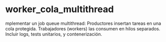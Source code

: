 # worker_cola_multithread
mplementar un job queue multithread:  Productores insertan tareas en una cola protegida.  Trabajadores (workers) las consumen en hilos separados.  Incluir logs, tests unitarios, y contenerización.

